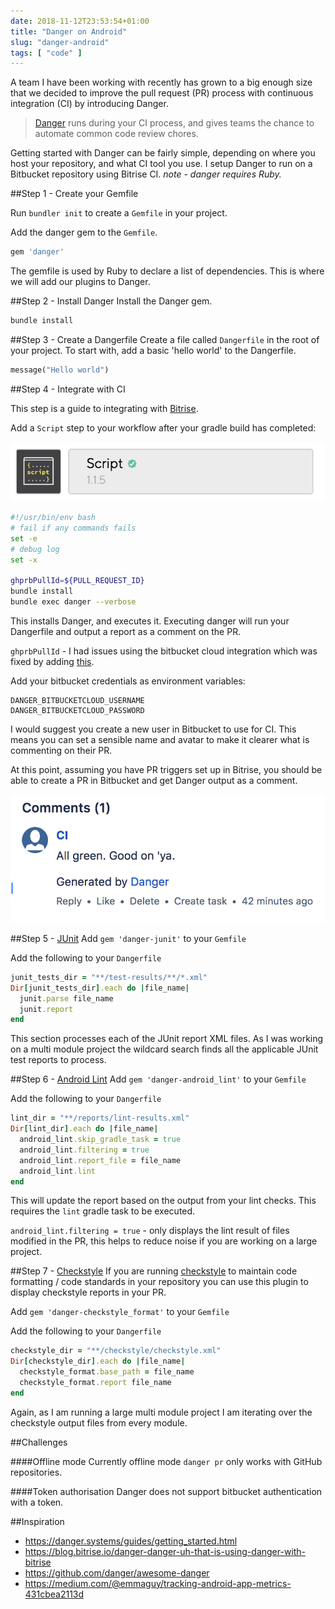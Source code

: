 ```yaml
---
date: 2018-11-12T23:53:54+01:00
title: "Danger on Android"
slug: "danger-android"
tags: [ "code" ]
---
```


A team I have been working with recently has grown to a big enough size that we decided to improve the pull request (PR) process with continuous integration (CI) by introducing Danger.

> [Danger](https://github.com/danger/danger) runs during your CI process, and gives teams the chance to automate common code review chores.

Getting started with Danger can be fairly simple, depending on where you host your repository, and what CI tool you use. 
I setup Danger to run on a Bitbucket repository using Bitrise CI. 
_note - danger requires Ruby._

##Step 1 - Create your Gemfile

Run `bundler init` to create a `Gemfile` in your project.

Add the danger gem to the `Gemfile`.

```ruby
gem 'danger'
```

The gemfile is used by Ruby to declare a list of dependencies. This is where we will add our plugins to Danger.

##Step 2 - Install Danger
Install the Danger gem.
```ruby
bundle install
```

##Step 3 - Create a Dangerfile
Create a file called `Dangerfile` in the root of your project.
To start with, add a basic 'hello world' to the Dangerfile.
```ruby
message("Hello world")
```

##Step 4 - Integrate with CI

This step is a guide to integrating with [Bitrise](https://www.bitrise.io/). 

Add a `Script` step to your workflow after your gradle build has completed:

![script-step](./script-step.png)

```bash
#!/usr/bin/env bash
# fail if any commands fails
set -e
# debug log
set -x

ghprbPullId=${PULL_REQUEST_ID}
bundle install
bundle exec danger --verbose
```
This installs Danger, and executes it. Executing danger will run your Dangerfile and output a report as a comment on the PR.

`ghprbPullId` - I had issues using the bitbucket cloud integration which was fixed by adding [this](https://github.com/danger/danger/issues/763#issuecomment-288801845).



Add your bitbucket credentials as environment variables:
```
DANGER_BITBUCKETCLOUD_USERNAME
DANGER_BITBUCKETCLOUD_PASSWORD
```

I would suggest you create a new user in Bitbucket to use for CI. This means you can set a sensible name and avatar to make it clearer what is commenting on their PR.

At this point, assuming you have PR triggers set up in Bitrise, you should be able to create a PR in Bitbucket and get Danger output as a comment.

![bitbucket-danger-comment](./bitbucket-danger-comment.png)

##Step 5 - [JUnit](https://github.com/orta/danger-junit) 
Add `gem 'danger-junit'` to your `Gemfile`

Add the following to your `Dangerfile`

```ruby
junit_tests_dir = "**/test-results/**/*.xml"
Dir[junit_tests_dir].each do |file_name|
  junit.parse file_name
  junit.report
end
```

This section processes each of the JUnit report XML files.
As I was working on a multi module project the wildcard search finds all the applicable JUnit test reports to process.

##Step 6 - [Android Lint](https://github.com/loadsmart/danger-android_lint)
Add `gem 'danger-android_lint'` to your `Gemfile`

Add the following to your `Dangerfile`

```ruby
lint_dir = "**/reports/lint-results.xml"
Dir[lint_dir].each do |file_name|
  android_lint.skip_gradle_task = true
  android_lint.filtering = true
  android_lint.report_file = file_name
  android_lint.lint
end
```

This will update the report based on the output from your lint checks.
This requires the `lint` gradle task to be executed.


`android_lint.filtering = true` - only displays the lint result of files modified in the PR, this helps to reduce noise if you are working on a large project.

##Step 7 - [Checkstyle](https://github.com/noboru-i/danger-checkstyle_format)
If you are running [checkstyle](https://github.com/checkstyle/checkstyle) to maintain code formatting / code standards in your repository you can use this plugin to display checkstyle reports in your PR.

Add `gem 'danger-checkstyle_format'` to your `Gemfile`

Add the following to your `Dangerfile`

```ruby
checkstyle_dir = "**/checkstyle/checkstyle.xml"
Dir[checkstyle_dir].each do |file_name|
  checkstyle_format.base_path = file_name
  checkstyle_format.report file_name
end
```

Again, as I am running a large multi module project I am iterating over the checkstyle output files from every module.

##Challenges

####Offline mode
Currently offline mode `danger pr` only works with GitHub repositories.


####Token authorisation
Danger does not support bitbucket authentication with a token.


##Inspiration
* https://danger.systems/guides/getting_started.html
* https://blog.bitrise.io/danger-danger-uh-that-is-using-danger-with-bitrise
* https://github.com/danger/awesome-danger
* https://medium.com/@emmaguy/tracking-android-app-metrics-431cbea2113d
